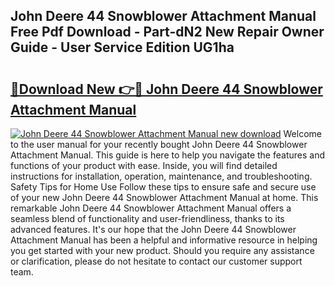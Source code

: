 ## John Deere 44 Snowblower Attachment Manual Free Pdf Download - Part-dN2 New Repair Owner Guide - User Service Edition UG1ha

# <h2><a href="http://bc93350.oget.top/?id=John+Deere+44+Snowblower+Attachment+Manual">🔗Download New 👉🔴 John Deere 44 Snowblower Attachment Manual</a></h2>

[![John Deere 44 Snowblower Attachment Manual new download](https://i.imgur.com/5g1atiW.png)](http://bc93350.oget.top/?id=John+Deere+44+Snowblower+Attachment+Manual)
Welcome to the user manual for your recently bought John Deere 44 Snowblower Attachment Manual. This guide is here to help you navigate the features and functions of your product with ease. Inside, you will find detailed instructions for installation, operation, maintenance, and troubleshooting. Safety Tips for Home Use Follow these tips to ensure safe and secure use of your new John Deere 44 Snowblower Attachment Manual at home. This remarkable John Deere 44 Snowblower Attachment Manual offers a seamless blend of functionality and user-friendliness, thanks to its advanced features. It's our hope that the John Deere 44 Snowblower Attachment Manual has been a helpful and informative resource in helping you get started with your new product. Should you require any assistance or clarification, please do not hesitate to contact our customer support team.
